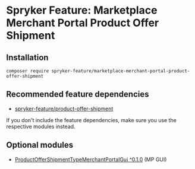# Spryker Feature: Marketplace Merchant Portal Product Offer Shipment



## Installation

```
composer require spryker-feature/marketplace-merchant-portal-product-offer-shipment
```

## Recommended feature dependencies
- [spryker-feature/product-offer-shipment](https://github.com/spryker-feature/product-offer-shipment)

If you don't include the feature dependencies, make sure you use the respective modules instead.

## Optional modules
- [ProductOfferShipmentTypeMerchantPortalGui ^0.1.0](https://github.com/spryker/product-offer-shipment-type-merchant-portal-gui) (MP GUI)
